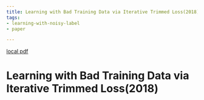 ```yaml
---
title: Learning with Bad Training Data via Iterative Trimmed Loss(2018)
tags:
- learning-with-noisy-label
- paper

---
```


[local pdf](../../../pdfs/2018-Learning%20with%20Bad%20Training%20Data%20via%20Iterative%20Trimmed%20Loss.pdf)

# Learning with Bad Training Data via Iterative Trimmed Loss(2018)
